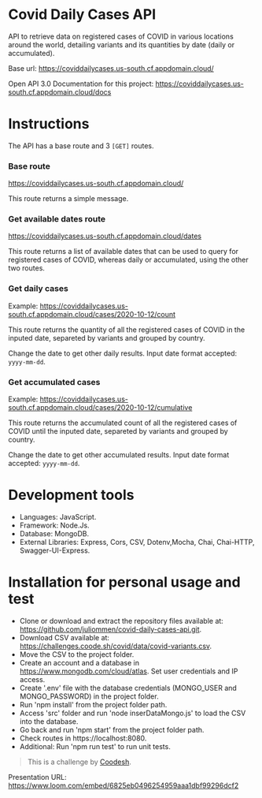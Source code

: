 # Covid Daily Cases API

API to retrieve data on registered cases of COVID in various locations around the world, detailing variants and its quantities by date (daily or accumulated).

Base url: https://coviddailycases.us-south.cf.appdomain.cloud/

Open API 3.0 Documentation for this project: https://coviddailycases.us-south.cf.appdomain.cloud/docs

# Instructions

The API has a base route and 3 `[GET]` routes.

### Base route

https://coviddailycases.us-south.cf.appdomain.cloud/

This route returns a simple message.

### Get available dates route

https://coviddailycases.us-south.cf.appdomain.cloud/dates

This route returns a list of available dates that can be used to query for registered cases of COVID, whereas daily or accumulated, using the other two routes.

### Get daily cases

Example: https://coviddailycases.us-south.cf.appdomain.cloud/cases/2020-10-12/count

This route returns the quantity of all the registered cases of COVID in the inputed date, separeted by variants and grouped by country.

Change the date to get other daily results. Input date format accepted: `yyyy-mm-dd`.

### Get accumulated cases

Example: https://coviddailycases.us-south.cf.appdomain.cloud/cases/2020-10-12/cumulative

This route returns the accumulated count of all the registered cases of COVID until the inputed date, separeted by variants and grouped by country.

Change the date to get other accumulated results. Input date format accepted: `yyyy-mm-dd`.

# Development tools

 - Languages: JavaScript.
 - Framework: Node.Js.
 - Database: MongoDB.
 - External Libraries: Express, Cors, CSV, Dotenv,Mocha, Chai, Chai-HTTP, Swagger-UI-Express.

# Installation for personal usage and test

- Clone or download and extract the repository files available at: https://github.com/juliommen/covid-daily-cases-api.git.
- Download CSV available at: https://challenges.coode.sh/covid/data/covid-variants.csv.
- Move the CSV to the project folder.
- Create an account and a database in  https://www.mongodb.com/cloud/atlas. Set user credentials and IP access.
- Create '.env' file with the database credentials (MONGO_USER and MONGO_PASSWORD) in the project folder.
- Run 'npm install' from the project folder path.
- Access 'src' folder and run 'node inserDataMongo.js' to load the CSV into the database.
- Go back and run 'npm start' from the project folder path.
- Check routes in https://localhost:8080.
- Additional: Run 'npm run test' to run unit tests.

> This is a challenge by <a href="https://coodesh.com/">Coodesh</a>.

Presentation URL: https://www.loom.com/embed/6825eb0496254959aaa1dbf99296dcf2

